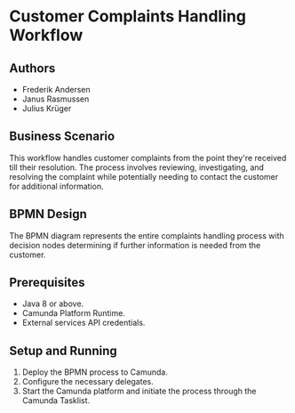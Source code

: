# Customer Complaints Handling Workflow

## Authors

- Frederik Andersen
- Janus Rasmussen
- Julius Krüger

## Business Scenario

This workflow handles customer complaints from the point they're received till their resolution. The process involves reviewing, investigating, and resolving the complaint while potentially needing to contact the customer for additional information.

## BPMN Design

The BPMN diagram represents the entire complaints handling process with decision nodes determining if further information is needed from the customer.

## Prerequisites

- Java 8 or above.
- Camunda Platform Runtime.
- External services API credentials.

## Setup and Running

1. Deploy the BPMN process to Camunda.
2. Configure the necessary delegates.
3. Start the Camunda platform and initiate the process through the Camunda Tasklist.
